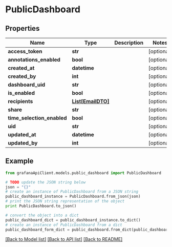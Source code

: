 # PublicDashboard


## Properties
Name | Type | Description | Notes
------------ | ------------- | ------------- | -------------
**access_token** | **str** |  | [optional] 
**annotations_enabled** | **bool** |  | [optional] 
**created_at** | **datetime** |  | [optional] 
**created_by** | **int** |  | [optional] 
**dashboard_uid** | **str** |  | [optional] 
**is_enabled** | **bool** |  | [optional] 
**recipients** | [**List[EmailDTO]**](EmailDTO.md) |  | [optional] 
**share** | **str** |  | [optional] 
**time_selection_enabled** | **bool** |  | [optional] 
**uid** | **str** |  | [optional] 
**updated_at** | **datetime** |  | [optional] 
**updated_by** | **int** |  | [optional] 

## Example

```python
from grafanaApiClient.models.public_dashboard import PublicDashboard

# TODO update the JSON string below
json = "{}"
# create an instance of PublicDashboard from a JSON string
public_dashboard_instance = PublicDashboard.from_json(json)
# print the JSON string representation of the object
print PublicDashboard.to_json()

# convert the object into a dict
public_dashboard_dict = public_dashboard_instance.to_dict()
# create an instance of PublicDashboard from a dict
public_dashboard_form_dict = public_dashboard.from_dict(public_dashboard_dict)
```
[[Back to Model list]](../README.md#documentation-for-models) [[Back to API list]](../README.md#documentation-for-api-endpoints) [[Back to README]](../README.md)


